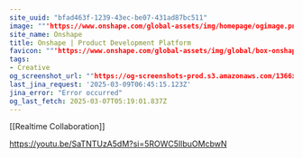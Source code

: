 ```yaml
---
site_uuid: "bfad463f-1239-43ec-be07-431ad87bc511"
image: ""'https://www.onshape.com/global-assets/img/homepage/ogimage.png'""
site_name: Onshape
title: Onshape | Product Development Platform
favicon: ""'https://www.onshape.com/global-assets/img/global/box-onshape-favicon-321x.png'""
tags:
- Creative
og_screenshot_url: ""https://og-screenshots-prod.s3.amazonaws.com/1366x768/80/false/174c2efd3172addd12b053cb82654699cacee5b5d7919f9f36c48b74f2a8f147.jpeg""
last_jina_request: '2025-03-09T06:45:15.123Z'
jina_error: "Error occurred"
og_last_fetch: 2025-03-07T05:19:01.837Z
---
```


[[Realtime Collaboration]]

https://youtu.be/SaTNTUzA5dM?si=5ROWC5IlbuOMcbwN